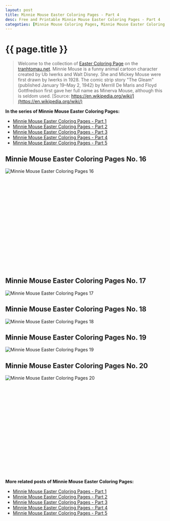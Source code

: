```yaml
---
layout: post
title: Minnie Mouse Easter Coloring Pages - Part 4
desc: Free and Printable Minnie Mouse Easter Coloring Pages - Part 4
categoties: [Minnie Mouse Coloring Pages, Minnie Mouse Easter Coloring Pages]
---
```

{{ page.title }}
================
> Welcome to the collection of [Easter Coloring Page](http://tranhtomau.net/) on the [tranhtomau.net](http://tranhtomau.net/). Minnie Mouse is a funny animal cartoon character created by Ub Iwerks and Walt Disney. She and Mickey Mouse were first drawn by Iwerks in 1928. The comic strip story "The Gleam" (published January 19–May 2, 1942) by Merrill De Maris and Floyd Gottfredson first gave her full name as Minerva Mouse, although this is seldom used. [Source: https://en.wikipedia.org/wiki/](https://en.wikipedia.org/wiki/)

**In the series of Minnie Mouse Easter Coloring Pages:**

* [Minnie Mouse Easter Coloring Pages - Part 1](http://tranhtomau.net/2018/08/17/Minnie-Mouse-Easter-Coloring-Pages-part-1.html)
* [Minnie Mouse Easter Coloring Pages - Part 2](http://tranhtomau.net/2018/08/17/Minnie-Mouse-Easter-Coloring-Pages-part-2.html)
* [Minnie Mouse Easter Coloring Pages - Part 3](http://tranhtomau.net/2018/08/17/Minnie-Mouse-Easter-Coloring-Pages-part-3.html)
* [Minnie Mouse Easter Coloring Pages - Part 4](http://tranhtomau.net/2018/08/17/Minnie-Mouse-Easter-Coloring-Pages-part-4.html)
* [Minnie Mouse Easter Coloring Pages - Part 5](http://tranhtomau.net/2018/08/17/Minnie-Mouse-Easter-Coloring-Pages-part-5.html)

## Minnie Mouse Easter Coloring Pages No. 16
![Minnie Mouse Easter Coloring Pages 16](http://tranhtomau.net/img2/Minnie-Mouse-Easter-Coloring-Pages%20(16).jpg "Minnie Mouse Easter Coloring Pages 16")

<script async src="//pagead2.googlesyndication.com/pagead/js/adsbygoogle.js"></script><!-- Texxtonly --><ins class="adsbygoogle" style="display:inline-block;width:336px;height:280px" data-ad-client="ca-pub-6753140515841889" data-ad-slot="3207852233"></ins><script>(adsbygoogle = window.adsbygoogle || []).push({}); </script>

## Minnie Mouse Easter Coloring Pages No. 17
![Minnie Mouse Easter Coloring Pages 17](http://tranhtomau.net/img2/Minnie-Mouse-Easter-Coloring-Pages%20(17).jpg "Minnie Mouse Easter Coloring Pages 17")

## Minnie Mouse Easter Coloring Pages No. 18
![Minnie Mouse Easter Coloring Pages 18](http://tranhtomau.net/img2/Minnie-Mouse-Easter-Coloring-Pages%20(18).jpg "Minnie Mouse Easter Coloring Pages 18")

## Minnie Mouse Easter Coloring Pages No. 19
![Minnie Mouse Easter Coloring Pages 19](http://tranhtomau.net/img2/Minnie-Mouse-Easter-Coloring-Pages%20(19).jpg "Minnie Mouse Easter Coloring Pages 19")

## Minnie Mouse Easter Coloring Pages No. 20
![Minnie Mouse Easter Coloring Pages 20](http://tranhtomau.net/img2/Minnie-Mouse-Easter-Coloring-Pages%20(20).jpg "Minnie Mouse Easter Coloring Pages 20")

<script async src="//pagead2.googlesyndication.com/pagead/js/adsbygoogle.js"></script><!-- Texxtonly --><ins class="adsbygoogle" style="display:inline-block;width:336px;height:280px" data-ad-client="ca-pub-6753140515841889" data-ad-slot="3207852233"></ins><script>(adsbygoogle = window.adsbygoogle || []).push({}); </script>

**More related posts of Minnie Mouse Easter Coloring Pages:**

* [Minnie Mouse Easter Coloring Pages - Part 1](http://tranhtomau.net/2018/08/17/Minnie-Mouse-Easter-Coloring-Pages-part-1.html)
* [Minnie Mouse Easter Coloring Pages - Part 2](http://tranhtomau.net/2018/08/17/Minnie-Mouse-Easter-Coloring-Pages-part-2.html)
* [Minnie Mouse Easter Coloring Pages - Part 3](http://tranhtomau.net/2018/08/17/Minnie-Mouse-Easter-Coloring-Pages-part-3.html)
* [Minnie Mouse Easter Coloring Pages - Part 4](http://tranhtomau.net/2018/08/17/Minnie-Mouse-Easter-Coloring-Pages-part-4.html)
* [Minnie Mouse Easter Coloring Pages - Part 5](http://tranhtomau.net/2018/08/17/Minnie-Mouse-Easter-Coloring-Pages-part-5.html)

